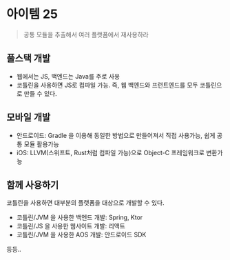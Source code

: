 # 아이템 25
> 공통 모듈을 추출해서 여러 플랫폼에서 재사용하라

## 풀스택 개발
* 웹에서는 JS, 백엔드는 Java를 주로 사용
* 코틀린을 사용하면 JS로 컴파일 가능. 즉, 웹 백엔드와 프런트엔드를 모두 코틀린으로 만들 수 있다.

## 모바일 개발
* 안드로이드: Gradle 을 이용해 동일한 방법으로 만들어져서 직접 사용가능, 쉽게 공통 모듈 활용가능
* iOS: LLVM(스위프트, Rust처럼 컴파일 가능)으로 Object-C 프레임워크로 변환가능

## 함께 사용하기
코틀린을 사용하면 대부분의 플랫폼을 대상으로 개발할 수 있다.

* 코틀린/JVM 을 사용한 백엔드 개발: Spring, Ktor
* 코틀린/JS 을 사용한 웹사이트 개발: 리액트
* 코틀린/JVM 을 사용한 AOS 개발: 안드로이드 SDK

등등.. 